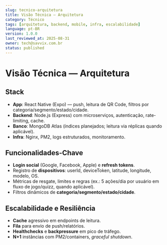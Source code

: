```yaml
---
slug: tecnico-arquitetura
title: Visão Técnica — Arquitetura
category: Técnico
tags: [arquitetura, backend, mobile, infra, escalabilidade]
language: pt-BR
version: 1.0.0
last_reviewed_at: 2025-08-31
owner: tech@savvix.com.br
status: published
---
```


# Visão Técnica — Arquitetura

## Stack
- **App**: React Native (Expo) — push, leitura de QR Code, filtros por categoria/segmento/estado/cidade.
- **Backend**: Node.js (Express) com microserviços, autenticação, rate-limiting, cache.
- **Banco**: MongoDB Atlas (índices planejados; leitura via réplicas quando aplicável).
- **Infra**: Nginx, PM2, logs estruturados, monitoramento.

## Funcionalidades-Chave
- **Login social** (Google, Facebook, Apple) e **refresh tokens**.
- Registro de **dispositivos**: userId, deviceToken, latitude, longitude, modelo, OS.
- Métricas de resgate, limites e regras (ex.: 5 ações/dia por usuário em fluxo de jogo/quizz, quando aplicável).
- Filtros dinâmicos de **categoria/segmento/estado/cidade**.

## Escalabilidade e Resiliência
- **Cache** agressivo em endpoints de leitura.
- **Fila** para envio de push/relatórios.
- **Healthchecks** e **backpressure** em pico de tráfego.
- **N+1** instâncias com PM2/containers, *graceful shutdown*.
